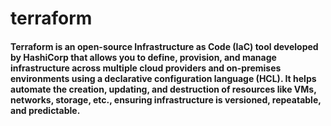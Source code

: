 # terraform

#### Terraform is an open-source Infrastructure as Code (IaC) tool developed by HashiCorp that allows you to define, provision, and manage infrastructure across multiple cloud providers and on-premises environments using a declarative configuration language (HCL). It helps automate the creation, updating, and destruction of resources like VMs, networks, storage, etc., ensuring infrastructure is versioned, repeatable, and predictable.
